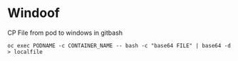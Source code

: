 # Windoof

CP File from pod to windows in gitbash

```shell
oc exec PODNAME -c CONTAINER_NAME -- bash -c "base64 FILE" | base64 -d > localfile
```
